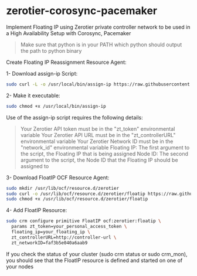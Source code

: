 # zerotier-corosync-pacemaker
Implement Floating IP using Zerotier private controller network to be used in a High Availability Setup with Corosync, Pacemaker

>Make sure that python is in your PATH which python should output the path to python binary

Create Floating IP Reassignment Resource Agent:

1- Download assign-ip Script:
```sh
sudo curl -L -o /usr/local/bin/assign-ip https://raw.githubusercontent.com/heshamyosry/zerotier-corosync-pacemaker/main/assign-ip.py
```
2- Make it executable:
```sh
sudo chmod +x /usr/local/bin/assign-ip
```
Use of the assign-ip script requires the following details:

> Your Zerotier API token must be in the "zt_token" environmental variable
Your Zerotier API URL must be in the "zt_controllerURL" environmental variable
Your Zerotier Network ID must be in the "network_id" environmental variable
Floating IP: The first argument to the script, the Floating IP that is being assigned
Node ID: The second argument to the script, the Node ID that the Floating IP should be assigned to

3- Download FloatIP OCF Resource Agent:
```sh
sudo mkdir /usr/lib/ocf/resource.d/zerotier
sudo curl -o /usr/lib/ocf/resource.d/zerotier/floatip https://raw.githubusercontent.com/heshamyosry/zerotier-corosync-pacemaker/main/floatip
sudo chmod +x /usr/lib/ocf/resource.d/zerotier/floatip
```
4- Add FloatIP Resource:
```sh
sudo crm configure primitive FloatIP ocf:zerotier:floatip \
  params zt_token=your_personal_access_token \
  floating_ip=your_floating_ip \
  zt_controllerURL=http://controller-url \
  zt_networkID=faf3b5e040a6aab9	
```

If you check the status of your cluster (sudo crm status or sudo crm_mon), you should see that the FloatIP resource is defined and started on one of your nodes
